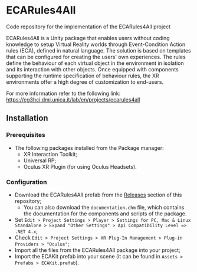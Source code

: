 # ECARules4All

Code repository for the implementation of the ECARules4All project

ECARules4All is a Unity package that enables users without coding knowledge to setup Virtual Reality worlds through Event-Condition Action rules (ECA), defined in natural language. The solution is based on templates that can be configured for creating the users' own experiences. The rules define the behaviour of each virtual object in the environment in isolation and its interaction with other objects. Once equipped with components supporting the runtime specification of behaviour rules, the XR environments offer a high degree of customization to end-users.

For more information refer to the following link: https://cg3hci.dmi.unica.it/lab/en/projects/ecarules4all

## Installation

### Prerequisites

- The following packages installed from the Package manager:
  - XR Interaction Toolkit;
  - Universal RP;
  - Oculus XR Plugin (for using Oculus Headsets).

### Configuration

- Download the ECARules4All prefab from the [Releases](https://github.com/cg3hci/ECARules4All/releases) section of this repository;
  - You can also download the `documentation.chm` file, which contains the documentation for the components and scripts of the package.
- Set `Edit > Project Settings > Player > Settings for PC, Mac & Linux Standalone > Expand "Other Settings" > Api Compatibility Level => .NET 4.x`;
- Check `Edit > Project Settings > XR Plug-In Management > Plug-in Providers > "Oculus"`;
- Import all the files from the ECARules4All package into your project;
- Import the ECAKit prefab into your scene (it can be found in `Assets > Prefabs > ECAKit.prefab`).
